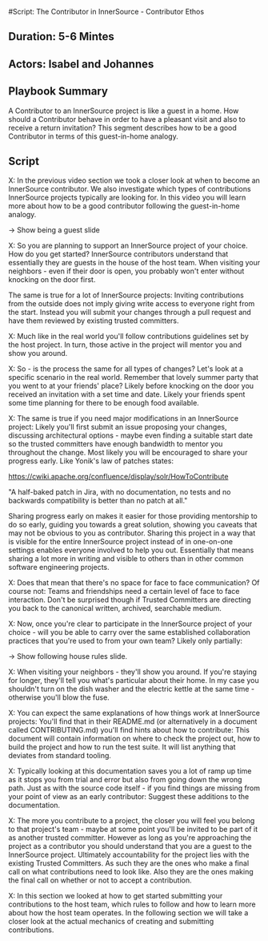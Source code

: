 #Script: The Contributor in InnerSource - Contributor Ethos

## Duration: 5-6 Mintes

## Actors: Isabel and Johannes

## Playbook Summary

A Contributor to an InnerSource project is like a guest in a home.  How should a Contributor behave in order to have a pleasant visit and also to receive a return invitation?  This segment describes how to be a good Contributor in terms of this guest-in-home analogy.

## Script

X: In the previous video section we took a closer look at when to become an
InnerSource contributor. We also investigate which types of contributions
InnerSource projects typically are looking for. In this video you will learn
more about how to be a good contributor following the guest-in-home analogy.

-> Show being a guest slide

X: So you are planning to support an InnerSource project of your choice. How do
you get started? InnerSource contributors understand that essentially they are
guests in the house of the host team. When visiting your neighbors - even if
their door is open, you probably won't enter without knocking on the door first.

The same is true for a lot of InnerSource projects: Inviting contributions from
the outside does not imply giving write access to everyone right from the start.
Instead you will submit your changes through a pull request and have them
reviewed by existing trusted committers.

X: Much like in the real world you'll follow contributions guidelines set by the
host project. In turn, those active in the project will mentor you and show you
around.

X: So - is the process the same for all types of changes? Let's look at a
specific scenario in the real world. Remember that lovely summer party that you
went to at your friends' place? Likely before knocking on the door you received
an invitation with a set time and date. Likely your friends spent some time
planning for there to be enough food available.

X: The same is true if you need major modifications in an InnerSource project:
Likely you'll first submit an issue proposing your changes, discussing
architectural options - maybe even finding a suitable start date so the trusted
committers have enough bandwidth to mentor you throughout the change. Most
likely you will be encouraged to share your progress early. Like Yonik's law of
patches states:

https://cwiki.apache.org/confluence/display/solr/HowToContribute

"A half-baked patch in Jira, with no documentation, no tests
and no backwards compatibility is better than no patch at all."

Sharing progress early on makes it easier for those providing mentorship to do
so early, guiding you towards a great solution, showing you caveats that may not
be obvious to you as contributor. Sharing this project in a way that is visible
for the entire InnerSource project instead of in one-on-one settings enables
everyone involved to help you out. Essentially that means sharing a lot more in
writing and visible to others than in other common software engineering
projects.

X: Does that mean that there's no space for face to face communication? Of course
not: Teams and friendships need a certain level of face to face interaction.
Don't be surprised though if Trusted Committers are directing you back to the
canonical written, archived, searchable medium.

X: Now, once you're clear to participate in the InnerSource project of your
choice - will you be able to carry over the same established collaboration
practices that you're used to from your own team? Likely only partially:


-> Show following house rules slide.

X: When visiting your neighbors - they'll show you around. If you're staying for
longer, they'll tell you what's particular about their home. In my case you
shouldn't turn on the dish washer and the electric kettle at the same time -
otherwise you'll blow the fuse.

X: You can expect the same explanations of how things work at InnerSource projects:
You'll find that in their README.md (or alternatively in a document called
CONTRIBUTING.md) you'll find hints about how to contribute: This document will
contain information on where to check the project out, how to build the project
and how to run the test suite. It will list anything that deviates from standard
tooling.

X: Typically looking at this documentation saves you a lot of ramp up time as it
stops you from trial and error but also from going down the wrong path. Just as
with the source code itself - if you find things are missing from your point of
view as an early contributor: Suggest these additions to the documentation.

X: The more you contribute to a project, the closer you will feel you belong to
that project's team - maybe at some point you'll be invited to be part of it as
another trusted committer. However as long as you're approaching the project as
a contributor you should understand that you are a guest to the InnerSource
project. Ultimately accountability for the project lies with the existing
Trusted Committers. As such they are the ones who make a final call on what
contributions need to look like. Also they are the ones making the final call on
whether or not to accept a contribution.

X: In this section we looked at how to get started submitting your contributions
to the host team, which rules to follow and how to learn more about how the host
team operates. In the following section we will take a closer look at the actual
mechanics of creating and submitting contributions.
